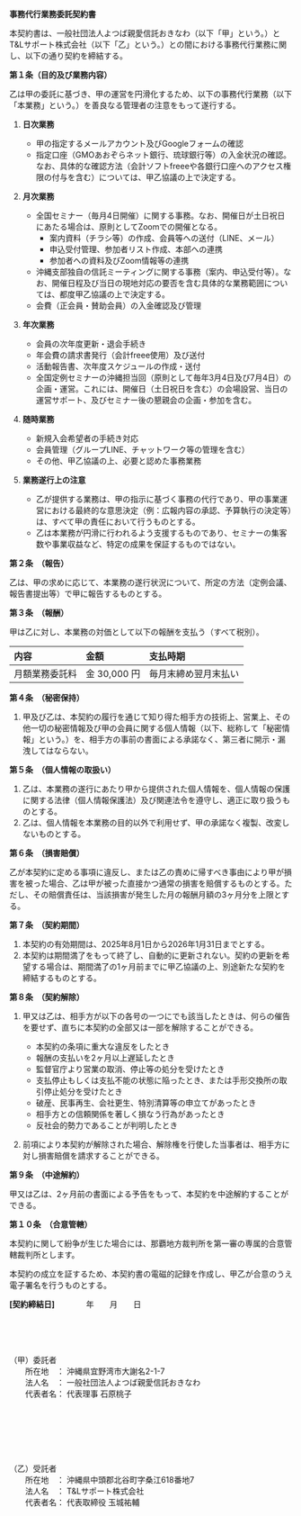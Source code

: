 **事務代行業務委託契約書**

  

本契約書は、一般社団法人よつば親愛信託おきなわ（以下「甲」という。）とT&Lサポート株式会社（以下「乙」という。）との間における事務代行業務に関し、以下の通り契約を締結する。

  

**第１条（目的及び業務内容）**

乙は甲の委託に基づき、甲の運営を円滑化するため、以下の事務代行業務（以下「本業務」という。）を善良なる管理者の注意をもって遂行する。

1.  **日次業務**
    *   甲の指定するメールアカウント及びGoogleフォームの確認
    *   指定口座（GMOあおぞらネット銀行、琉球銀行等）の入金状況の確認。なお、具体的な確認方法（会計ソフトfreeeや各銀行口座へのアクセス権限の付与を含む）については、甲乙協議の上で決定する。

2.  **月次業務**
    *   全国セミナー（毎月4日開催）に関する事務。なお、開催日が土日祝日にあたる場合は、原則としてZoomでの開催となる。
        *   案内資料（チラシ等）の作成、会員等への送付（LINE、メール）
        *   申込受付管理、参加者リスト作成、本部への連携
        *   参加者への資料及びZoom情報等の連携
    *   沖縄支部独自の信託ミーティングに関する事務（案内、申込受付等）。なお、開催日程及び当日の現地対応の要否を含む具体的な業務範囲については、都度甲乙協議の上で決定する。
    *   会費（正会員・賛助会員）の入金確認及び管理

3.  **年次業務**
    *   会員の次年度更新・退会手続き
    *   年会費の請求書発行（会計freee使用）及び送付
    *   活動報告書、次年度スケジュールの作成・送付
    *   全国定例セミナーの沖縄担当回（原則として毎年3月4日及び7月4日）の企画・運営。これには、開催日（土日祝日を含む）の会場設営、当日の運営サポート、及びセミナー後の懇親会の企画・参加を含む。

4.  **随時業務**
    *   新規入会希望者の手続き対応
    *   会員管理（グループLINE、チャットワーク等の管理を含む）
    *   その他、甲乙協議の上、必要と認めた事務業務

5.  **業務遂行上の注意**
    *   乙が提供する業務は、甲の指示に基づく事務の代行であり、甲の事業運営における最終的な意思決定（例：広報内容の承認、予算執行の決定等）は、すべて甲の責任において行うものとする。
    *   乙は本業務が円滑に行われるよう支援するものであり、セミナーの集客数や事業収益など、特定の成果を保証するものではない。

**第２条　（報告）**

乙は、甲の求めに応じて、本業務の遂行状況について、所定の方法（定例会議、報告書提出等）で甲に報告するものとする。

  

**第３条　（報酬）**

甲は乙に対し、本業務の対価として以下の報酬を支払う（すべて税別）。

| 内容 | 金額 | 支払時期 |
| :--- | :--- | :--- |
| 月額業務委託料 | 金 30,000 円 | 毎月末締め翌月末払い |

  

**第４条　（秘密保持）**

1.  甲及び乙は、本契約の履行を通じて知り得た相手方の技術上、営業上、その他一切の秘密情報及び甲の会員に関する個人情報（以下、総称して「秘密情報」という。）を、相手方の事前の書面による承諾なく、第三者に開示・漏洩してはならない。

**第５条　（個人情報の取扱い）**

1.  乙は、本業務の遂行にあたり甲から提供された個人情報を、個人情報の保護に関する法律（個人情報保護法）及び関連法令を遵守し、適正に取り扱うものとする。
2.  乙は、個人情報を本業務の目的以外で利用せず、甲の承諾なく複製、改変しないものとする。

**第６条　（損害賠償）**

乙が本契約に定める事項に違反し、または乙の責めに帰すべき事由により甲が損害を被った場合、乙は甲が被った直接かつ通常の損害を賠償するものとする。ただし、その賠償責任は、当該損害が発生した月の報酬月額の3ヶ月分を上限とする。

  

**第７条　（契約期間）**

1.  本契約の有効期間は、2025年8月1日から2026年1月31日までとする。
2.  本契約は期間満了をもって終了し、自動的に更新されない。契約の更新を希望する場合は、期間満了の1ヶ月前までに甲乙協議の上、別途新たな契約を締結するものとする。

**第８条　（契約解除）**

1.  甲又は乙は、相手方が以下の各号の一つにでも該当したときは、何らの催告を要せず、直ちに本契約の全部又は一部を解除することができる。
    *   本契約の条項に重大な違反をしたとき
    *   報酬の支払いを2ヶ月以上遅延したとき
    *   監督官庁より営業の取消、停止等の処分を受けたとき
    *   支払停止もしくは支払不能の状態に陥ったとき、または手形交換所の取引停止処分を受けたとき
    *   破産、民事再生、会社更生、特別清算等の申立てがあったとき
    *   相手方との信頼関係を著しく損なう行為があったとき
    *   反社会的勢力であることが判明したとき

2.  前項により本契約が解除された場合、解除権を行使した当事者は、相手方に対し損害賠償を請求することができる。

  

**第９条　（中途解約）**

甲又は乙は、2ヶ月前の書面による予告をもって、本契約を中途解約することができる。

  

**第１０条　（合意管轄）**

本契約に関して紛争が生じた場合には、那覇地方裁判所を第一審の専属的合意管轄裁判所とします。

  
  

本契約の成立を証するため、本契約書の電磁的記録を作成し、甲乙が合意のうえ電子署名を行うものとする。

  

**[契約締結日]**　　　　年　　月　　日

<br><br><br>

（甲）委託者
<br>
　　所在地　： 沖縄県宜野湾市大謝名2-1-7
<br>
　　法人名　： 一般社団法人よつば親愛信託おきなわ
<br>
　　代表者名： 代表理事  石原桃子

<br><br><br><br><br>

（乙）受託者
<br>
　　所在地　： 沖縄県中頭郡北谷町字桑江618番地7
<br>
　　法人名　： T&Lサポート株式会社
<br>
　　代表者名： 代表取締役  玉城祐輔